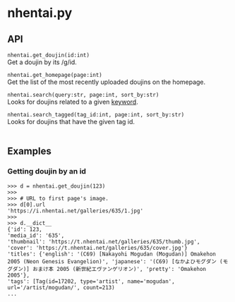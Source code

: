 # nhentai.py

## API

`nhentai.get_doujin(id:int)`
<br>
Get a doujin by its /g/id.
<br>

`nhentai.get_homepage(page:int)`
<br>
Get the list of the most recently uploaded doujins on the homepage.
<br>

`nhentai.search(query:str, page:int, sort_by:str)` <br>
Looks for doujins related to a given [keyword](https://nhentai.net/info/).

`nhentai.search_tagged(tag_id:int, page:int, sort_by:str)`<br>
Looks for doujins that have the given tag id.
<br>
<br>


## Examples
### Getting doujin by an id
```
>>> d = nhentai.get_doujin(123)
>>>
>>> # URL to first page's image.
>>> d[0].url 
'https://i.nhentai.net/galleries/635/1.jpg'
>>>
>>> d.__dict__
{'id': 123, 
'media_id': '635',
'thumbnail': 'https://t.nhentai.net/galleries/635/thumb.jpg',
'cover': 'https://t.nhentai.net/galleries/635/cover.jpg'}
'titles': {'english': '(C69) [Nakayohi Mogudan (Mogudan)] Omakehon 2005 (Neon Genesis Evangelion)', 'japanese': '(C69) [なかよひモグダン (モグダン)] おまけ本 2005 (新世紀エヴァンゲリオン)', 'pretty': 'Omakehon 2005'},
'tags': [Tag(id=17202, type='artist', name='mogudan', url='/artist/mogudan/', count=213)
...
```
